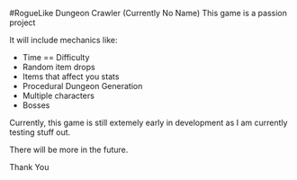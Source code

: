 #RogueLike Dungeon Crawler (Currently No Name)
This game is a passion project 

It will include mechanics like:
* Time == Difficulty 
* Random item drops 
* Items that affect you stats 
* Procedural Dungeon Generation 
* Multiple characters 
* Bosses 

Currently, this game is still extemely early in development as I am currently testing stuff out.

There will be more in the future.

Thank You
